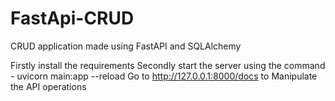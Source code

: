 # FastApi-CRUD
CRUD application made using FastAPI and SQLAlchemy

Firstly install the requirements
Secondly start the server using the command - uvicorn main:app --reload
Go to http://127.0.0.1:8000/docs to Manipulate the API operations
